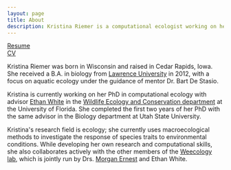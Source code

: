 ```yaml
---
layout: page
title: About
description: Kristina Riemer is a computational ecologist working on her PhD at the University of Florida with Dr. Ethan White
---
```


[Resume](http://KristinaRiemer.github.io/KristinaRiemer.github.io/resume.docx)  
[CV](http://KristinaRiemer.github.io/KristinaRiemer.github.io/cv.doc)

Kristina Riemer was born in Wisconsin and raised in Cedar Rapids, Iowa. 
She received a B.A. in biology from [Lawrence University](https://en.wikipedia.org/wiki/Lawrence_University)
in 2012, with a focus on aquatic ecology under the guidance of mentor Dr. Bart 
De Stasio. 

Kristina is currently working on her PhD in computational ecology with advisor
[Ethan White](http://whitelab.weecology.org/)
in the [Wildlife Ecology and Conservation department](http://www.wec.ufl.edu/) 
at the University of Florida. She completed the first two years of her PhD with 
the same advisor in the Biology department at Utah State University. 

Kristina's research field is ecology; she currently uses macroecological methods
to investigate the response of species traits to environmental conditions. While
developing her own research and computational skills, she also collaborates 
actively with the other members of the [Weecology lab](http://weecology.org/),
which is jointly run by Drs. [Morgan Ernest](http://ernestlab.weecology.org/)
and Ethan White. 
